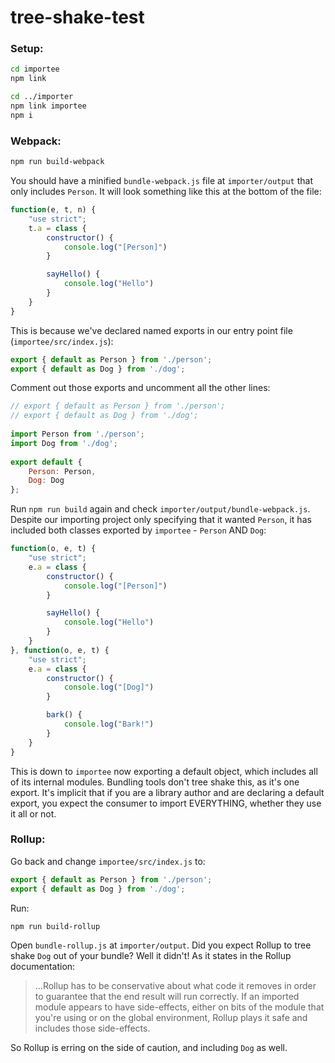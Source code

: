 # tree-shake-test

### Setup:
```bash
cd importee
npm link

cd ../importer
npm link importee
npm i
```
### Webpack:
```bash
npm run build-webpack
```

You should have a minified `bundle-webpack.js` file at `importer/output` that only includes `Person`. 
It will look something like this at the bottom of the file:
```javascript
function(e, t, n) {
    "use strict";
    t.a = class {
        constructor() {
            console.log("[Person]")
        }

        sayHello() {
            console.log("Hello")
        }
    }
}
```
This is because we've declared named exports in our entry point file (`importee/src/index.js`):
```javascript
export { default as Person } from './person';
export { default as Dog } from './dog';
```
Comment out those exports and uncomment all the other lines:
```javascript
// export { default as Person } from './person';
// export { default as Dog } from './dog';
 
import Person from './person';
import Dog from './dog';
 
export default {
    Person: Person,
    Dog: Dog
};
```

Run `npm run build` again and check `importer/output/bundle-webpack.js`. 
Despite our importing project only specifying that it wanted `Person`, it has included both classes exported 
by `importee` - `Person` AND `Dog`:
```javascript
function(o, e, t) {
    "use strict";
    e.a = class {
        constructor() {
            console.log("[Person]")
        }

        sayHello() {
            console.log("Hello")
        }
    }
}, function(o, e, t) {
    "use strict";
    e.a = class {
        constructor() {
            console.log("[Dog]")
        }

        bark() {
            console.log("Bark!")
        }
    }
}
```
This is down to `importee` now exporting a default object, which includes all of its internal modules. Bundling tools 
don't tree shake this, as it's one export. It's implicit that if you are a library author and are declaring a default export, 
you expect the consumer to import EVERYTHING, whether they use it all or not.

### Rollup:
Go back and change `importee/src/index.js` to:
```javascript
export { default as Person } from './person';
export { default as Dog } from './dog';
```

Run:
```bash
npm run build-rollup
```

Open `bundle-rollup.js` at `importer/output`. Did you expect Rollup to tree shake `Dog` out of your bundle? Well it didn't! As it states in
the Rollup documentation:
> ...Rollup has to be conservative about what code it removes in order to guarantee that the end result will run correctly. If an imported module appears to have side-effects, either on bits of the module that you're using or on the global environment, Rollup plays it safe and includes those side-effects.

So Rollup is erring on the side of caution, and including `Dog` as well.